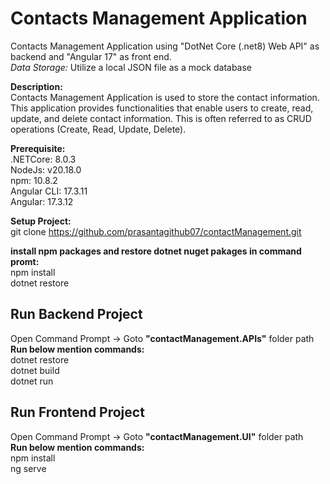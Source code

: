 # Contacts Management Application
Contacts Management Application using "DotNet Core (.net8) Web API" as backend and "Angular 17" as front end.  
*Data Storage:* Utilize a local JSON file as a mock database  


**Description:**  
Contacts Management Application is used to store the contact information. This application provides functionalities that enable users to create, read, update, and delete contact information. This is often referred to as CRUD operations (Create, Read, Update, Delete).

**Prerequisite:**  
.NETCore: 8.0.3  
NodeJs: v20.18.0  
npm: 10.8.2  
Angular CLI: 17.3.11  
Angular: 17.3.12  


**Setup Project:**  
git clone https://github.com/prasantagithub07/contactManagement.git  

**install npm packages and restore dotnet nuget pakages in command promt:**  
npm install  
dotnet restore  

## **Run Backend Project**  
Open Command Prompt -> Goto **"contactManagement.APIs"** folder path  
**Run below mention commands:**  
dotnet restore    
dotnet build   
dotnet run       

## **Run Frontend Project**  
Open Command Prompt -> Goto **"contactManagement.UI"** folder path  
**Run below mention commands:**    
npm install        
ng serve   
